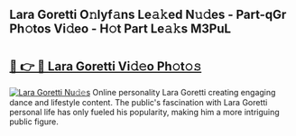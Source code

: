 ## Lara Goretti O𝚗lyf𝚊ns Le𝚊𝚔ed N𝚞𝚍es - Part-qGr Ph𝚘tos Vi𝚍eo - H𝚘t Part Le𝚊𝚔s M3PuL

# <h2><a href="http://hf1unai.feru.top/?c=Lara+Goretti">🔗 👉 🔴 Lara Goretti Vi𝚍𝚎o Ph𝚘t𝚘𝚜</a></h2>

[![Lara Goretti Nu𝚍𝚎s](https://i.imgur.com/0TWrTi3.gif)](http://hf1unai.feru.top/?c=Lara+Goretti)
Online personality Lara Goretti creating engaging dance and lifestyle content. The public's fascination with Lara Goretti personal life has only fueled his popularity, making him a more intriguing public figure. 
